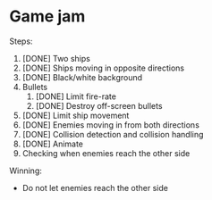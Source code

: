 # Game jam

Steps:

1. [DONE] Two ships
2. [DONE] Ships moving in opposite directions
3. [DONE] Black/white background
4. Bullets
    1. [DONE] Limit fire-rate
    2. [DONE] Destroy off-screen bullets
5. [DONE] Limit ship movement
6. [DONE] Enemies moving in from both directions
7. [DONE] Collision detection and collision handling
8. [DONE] Animate
9. Checking when enemies reach the other side

Winning:

* Do not let enemies reach the other side
